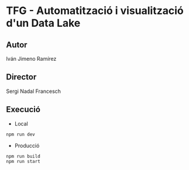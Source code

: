 # TFG - Automatització i visualització d'un Data Lake

## Autor
Iván Jimeno Ramírez

## Director
Sergi Nadal Francesch

## Execució
- Local

```bash
npm run dev
```

- Producció

```bash
npm run build
npm run start
```
